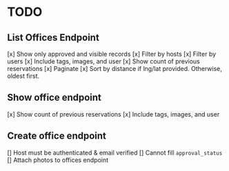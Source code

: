 # TODO

## List Offices Endpoint
[x] Show only approved and visible records
[x] Filter by hosts
[x] Filter by users
[x] Include tags, images, and user
[x] Show count of previous reservations
[x] Paginate
[x] Sort by distance if lng/lat provided. Otherwise, oldest first.
## Show office endpoint
[x] Show count of previous reservations
[x] Include tags, images, and user
## Create office endpoint
[] Host must be authenticated & email verified
[] Cannot fill `approval_status`
[] Attach photos to offices endpoint
